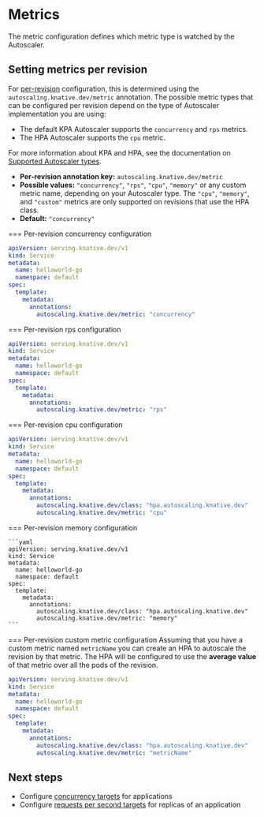 # Metrics

The metric configuration defines which metric type is watched by the Autoscaler.

## Setting metrics per revision

For [per-revision](autoscaler-types.md#global-versus-per-revision-settings) configuration, this is determined using the `autoscaling.knative.dev/metric` annotation.
The possible metric types that can be configured per revision depend on the type of Autoscaler implementation you are using:

* The default KPA Autoscaler supports the `concurrency` and `rps` metrics.
* The HPA Autoscaler supports the `cpu` metric.

<!-- TODO: Add details about different metrics types, how concurrency and rps differ. Explain cpu. -->

For more information about KPA and HPA, see the documentation on [Supported Autoscaler types](autoscaler-types.md).

* **Per-revision annotation key:** `autoscaling.knative.dev/metric`
* **Possible values:** `"concurrency"`, `"rps"`, `"cpu"`, `"memory"` or any custom metric name, depending on your Autoscaler type. The `"cpu"`, `"memory"`, and `"custom"` metrics are only supported on revisions that use the HPA class.
* **Default:** `"concurrency"`


=== Per-revision concurrency configuration

```yaml
apiVersion: serving.knative.dev/v1
kind: Service
metadata:
  name: helloworld-go
  namespace: default
spec:
  template:
    metadata:
      annotations:
        autoscaling.knative.dev/metric: "concurrency"
```

=== Per-revision rps configuration

```yaml
apiVersion: serving.knative.dev/v1
kind: Service
metadata:
  name: helloworld-go
  namespace: default
spec:
  template:
    metadata:
      annotations:
        autoscaling.knative.dev/metric: "rps"
```

=== Per-revision cpu configuration

```yaml
apiVersion: serving.knative.dev/v1
kind: Service
metadata:
  name: helloworld-go
  namespace: default
spec:
  template:
    metadata:
      annotations:
        autoscaling.knative.dev/class: "hpa.autoscaling.knative.dev"
        autoscaling.knative.dev/metric: "cpu"
```

=== Per-revision memory configuration

    ```yaml
    apiVersion: serving.knative.dev/v1
    kind: Service
    metadata:
      name: helloworld-go
      namespace: default
    spec:
      template:
        metadata:
          annotations:
            autoscaling.knative.dev/class: "hpa.autoscaling.knative.dev"
            autoscaling.knative.dev/metric: "memory"
    ```

=== Per-revision custom metric configuration
Assuming that you have a custom metric named `metricName` you can create an HPA to autoscale the revision by that metric.
The HPA will be configured to use the **average value** of that metric over all the pods of the revision.

```yaml
apiVersion: serving.knative.dev/v1
kind: Service
metadata:
  name: helloworld-go
  namespace: default
spec:
  template:
    metadata:
      annotations:
        autoscaling.knative.dev/class: "hpa.autoscaling.knative.dev"
        autoscaling.knative.dev/metric: "metricName"
```



## Next steps

* Configure [concurrency targets](concurrency.md) for applications
* Configure [requests per second targets](rps-target.md) for replicas of an application
